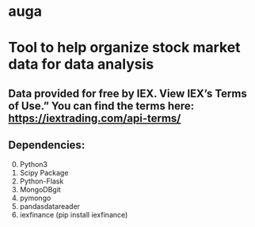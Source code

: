 # auga

# Tool to help organize stock market data for data analysis
## Data provided for free by IEX. View IEX’s Terms of Use.” You can find the terms here: https://iextrading.com/api-terms/
## Dependencies:
0. Python3
1. Scipy Package
2. Python-Flask
3. MongoDBgit
4. pymongo
5. pandasdatareader
6. iexfinance (pip install iexfinance)